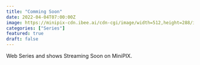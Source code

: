 ```yaml
---
title: "Comming Soon"
date: 2022-04-04T07:00:00Z
image: https://minipix-cdn.ibee.ai/cdn-cgi/image/width=512,height=288/images/b4dc7a07-284e-446f-98dd-4c29808d879c.jpeg
categories: ["Series"]
featured: true
draft: false
---
```


Web Series and shows Streaming Soon on MiniPIX.
